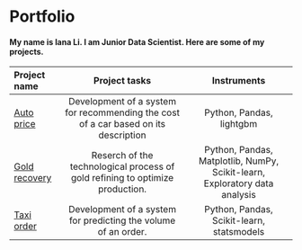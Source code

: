 # Portfolio
#### My name is Iana Li. I am Junior Data Scientist. Here are some of my projects.  

| Project name| Project tasks | Instruments |
| :-------------------- | :---------------------: |:---------------------------:|
| [Auto price](https://github.com/li-ds/Portfolio/tree/main/Auto%20price "Go to project") | Development of a system for recommending the cost of a car based on its description | Python, Pandas, lightgbm |
| [Gold recovery](https://github.com/li-ds/Portfolio/tree/main/Gold%20Recovery "Go to project") | Reserch of the technological process of gold refining to optimize production. | Python, Pandas, Matplotlib, NumPy, Scikit-learn, Exploratory data analysis |
| [Taxi order](https://github.com/li-ds/Portfolio/tree/main/Taxi%20order "Go to project") | Development of a system for predicting the volume of an order. | Python, Pandas, Scikit-learn, statsmodels |
